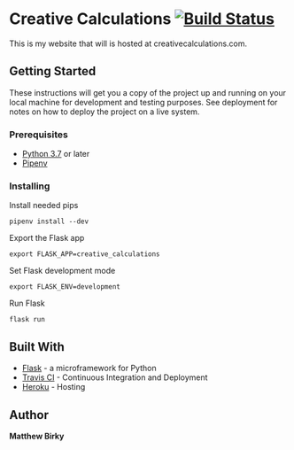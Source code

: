# Creative Calculations [![Build Status](https://travis-ci.com/mbirky/creative_calculations.svg?branch=master)](https://travis-ci.com/mbirky/creative_calculations)

This is my website that will is hosted at creativecalculations.com.

## Getting Started

These instructions will get you a copy of the project up and running on your local machine for development and testing purposes. See deployment for notes on how to deploy the project on a live system.

### Prerequisites

* [Python 3.7](https://www.python.org/downloads/release/python-371/) or later
* [Pipenv](https://pipenv.readthedocs.io/en/latest/)

### Installing

Install needed pips

```
pipenv install --dev
```

Export the Flask app

```
export FLASK_APP=creative_calculations
```

Set Flask development mode
```
export FLASK_ENV=development
```

Run Flask
```
flask run
```

## Built With

* [Flask](http://flask.pocoo.org/) - a microframework for Python
* [Travis CI](https://travis-ci.org/) - Continuous Integration and Deployment
* [Heroku](https://www.heroku.com) - Hosting

## Author

**Matthew Birky** 